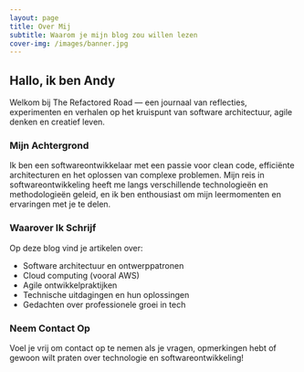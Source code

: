 ```yaml
---
layout: page
title: Over Mij
subtitle: Waarom je mijn blog zou willen lezen
cover-img: /images/banner.jpg
---
```


## Hallo, ik ben Andy

Welkom bij The Refactored Road — een journaal van reflecties, experimenten en verhalen op het kruispunt van software architectuur, agile denken en creatief leven.

### Mijn Achtergrond

Ik ben een softwareontwikkelaar met een passie voor clean code, efficiënte architecturen en het oplossen van complexe problemen. Mijn reis in softwareontwikkeling heeft me langs verschillende technologieën en methodologieën geleid, en ik ben enthousiast om mijn leermomenten en ervaringen met je te delen.

### Waarover Ik Schrijf

Op deze blog vind je artikelen over:

- Software architectuur en ontwerppatronen
- Cloud computing (vooral AWS)
- Agile ontwikkelpraktijken
- Technische uitdagingen en hun oplossingen
- Gedachten over professionele groei in tech

### Neem Contact Op

Voel je vrij om contact op te nemen als je vragen, opmerkingen hebt of gewoon wilt praten over technologie en softwareontwikkeling!
